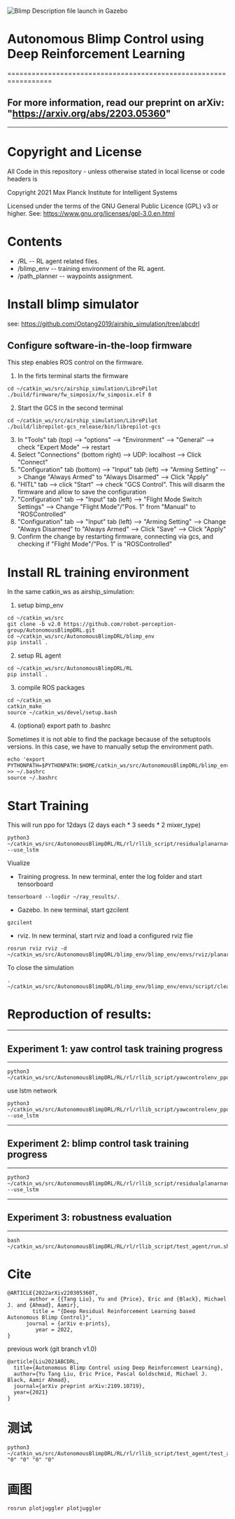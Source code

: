 ![Blimp Description file launch in Gazebo](images/Screenshot.png)

# Autonomous Blimp Control using Deep Reinforcement Learning
=================================================================

## For more information, read our preprint on arXiv: "https://arxiv.org/abs/2203.05360"
--------------------------------------------------------------

# Copyright and License

All Code in this repository - unless otherwise stated in local license or code headers is

Copyright 2021 Max Planck Institute for Intelligent Systems

Licensed under the terms of the GNU General Public Licence (GPL) v3 or higher.
See: https://www.gnu.org/licenses/gpl-3.0.en.html


# Contents

* /RL -- RL agent related files.
* /blimp_env -- training environment of the RL agent. 
* /path_planner -- waypoints assignment.

# Install blimp simulator
see: https://github.com/Ootang2019/airship_simulation/tree/abcdrl


## Configure software-in-the-loop firmware
This step enables ROS control on the firmware.

1. In the firts terminal starts the firmware
```console
cd ~/catkin_ws/src/airship_simulation/LibrePilot
./build/firmware/fw_simposix/fw_simposix.elf 0  
```

2. Start the GCS in the second terminal
```console
cd ~/catkin_ws/src/airship_simulation/LibrePilot
./build/librepilot-gcs_release/bin/librepilot-gcs
```
3. In "Tools" tab (top) --> "options" --> "Environment" --> "General" --> check "Expert Mode" --> restart
4. Select "Connections" (bottom right) --> UDP: localhost --> Click "Connect"
5. "Configuration" tab (bottom) --> "Input" tab (left) --> "Arming Setting" --> Change "Always Armed" to "Always Disarmed" --> Click "Apply"
6. "HITL" tab --> click "Start" --> check "GCS Control". 
   This will disarm the firmware and allow to save the configuration
7. "Configuration" tab --> "Input" tab (left) --> "Flight Mode Switch Settings" --> Change "Flight Mode"/"Pos. 1" from "Manual" to "ROSControlled" 
8. "Configuration" tab --> "Input" tab (left) --> "Arming Setting" --> Change "Always Disarmed" to "Always Armed" --> Click "Save" --> Click "Apply" 
9. Confirm the change by restarting firmware, connecting via gcs, and checking if "Flight Mode"/"Pos. 1" is "ROSControlled"

# Install RL training environment

In the same catkin_ws as airship_simulation: 

1. setup bimp_env
```console
cd ~/catkin_ws/src
git clone -b v2.0 https://github.com/robot-perception-group/AutonomousBlimpDRL.git
cd ~/catkin_ws/src/AutonomousBlimpDRL/blimp_env
pip install .
```
2. setup RL agent
```console
cd ~/catkin_ws/src/AutonomousBlimpDRL/RL
pip install .
```

3. compile ROS packages
```console
cd ~/catkin_ws
catkin_make
source ~/catkin_ws/devel/setup.bash
```

4. (optional) export path to .bashrc

Sometimes it is not able to find the package because of the setuptools versions. In this case, we have to manually setup the environment path.
```console
echo 'export PYTHONPATH=$PYTHONPATH:$HOME/catkin_ws/src/AutonomousBlimpDRL/blimp_env/:$HOME/catkin_ws/src/AutonomousBlimpDRL/RL/' >> ~/.bashrc
source ~/.bashrc
```

# Start Training
This will run ppo for 12days (2 days each * 3 seeds * 2 mixer_type)
```console
python3 ~/catkin_ws/src/AutonomousBlimpDRL/RL/rl/rllib_script/residualplanarnavigateenv_ppo.py --use_lstm
```

Viualize
* Training progress. In new terminal, enter the log folder and start tensorboard
```console
tensorboard --logdir ~/ray_results/.
```
* Gazebo. In new terminal, start gzcilent
```console
gzcilent
```
* rviz. In new terminal, start rviz and load a configured rviz flie
```console
rosrun rviz rviz -d ~/catkin_ws/src/AutonomousBlimpDRL/blimp_env/blimp_env/envs/rviz/planar_goal_env.rviz
```

To close the simulation
```console
. ~/catkin_ws/src/AutonomousBlimpDRL/blimp_env/blimp_env/envs/script/cleanup.sh
```


# Reproduction of results:

--------------
## Experiment 1: yaw control task training progress
--------------
```console
python3 ~/catkin_ws/src/AutonomousBlimpDRL/RL/rl/rllib_script/yawcontrolenv_ppo.py
```
use lstm network
```console
python3 ~/catkin_ws/src/AutonomousBlimpDRL/RL/rl/rllib_script/yawcontrolenv_ppo.py --use_lstm
```

--------------
## Experiment 2: blimp control task training progress
--------------
```console
python3 ~/catkin_ws/src/AutonomousBlimpDRL/RL/rl/rllib_script/residualplanarnavigateenv_ppo.py --use_lstm
```

--------------
## Experiment 3: robustness evaluation
--------------
```console
bash ~/catkin_ws/src/AutonomousBlimpDRL/RL/rl/rllib_script/test_agent/run.sh
```


# Cite
```
@ARTICLE{2022arXiv220305360T,
       author = {{Tang Liu}, Yu and {Price}, Eric and {Black}, Michael J. and {Ahmad}, Aamir},
        title = "{Deep Residual Reinforcement Learning based Autonomous Blimp Control}",
      journal = {arXiv e-prints},
         year = 2022,
}
```

previous work (git branch v1.0)
```
@article{Liu2021ABCDRL,
  title={Autonomous Blimp Control using Deep Reinforcement Learning},
  author={Yu Tang Liu, Eric Price, Pascal Goldschmid, Michael J. Black, Aamir Ahmad},
  journal={arXiv preprint arXiv:2109.10719},
  year={2021}
}
```

# 测试
```commandline
python3 ~/catkin_ws/src/AutonomousBlimpDRL/RL/rl/rllib_script/test_agent/test_agent.py "0" "0" "0" "0"
```


# 画图
`rosrun plotjuggler plotjuggler`

